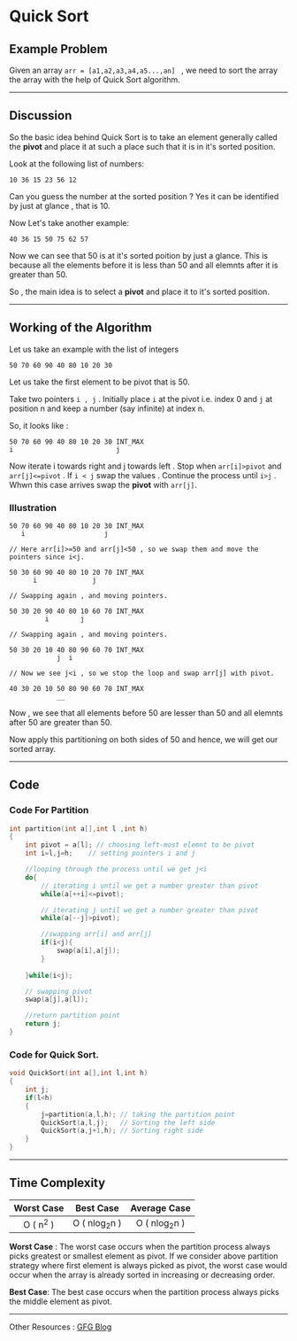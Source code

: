 # Quick Sort

## Example Problem

Given an array ``arr = [a1,a2,a3,a4,a5...,an] `` , we need to sort the array the array with the help of Quick Sort algorithm.

<hr>

## Discussion

So the basic idea behind Quick Sort is to take an element generally called the **pivot** and place it at such a place such that it is in it's sorted position.

Look at the following list of numbers:
```
10 36 15 23 56 12
```
Can you guess the number at the sorted position ? Yes it can be identified by just at glance , that is 10.

Now Let's take another example:

```
40 36 15 50 75 62 57
```
Now we can see that 50 is at it's sorted poition by just a glance.
This is because all the elements before it is less than 50 and all elemnts after it is greater than 50.

So , the main idea is to select a **pivot** and place it to it's sorted position.

<hr>

## Working of the Algorithm

Let us take an example with the list of integers
```
50 70 60 90 40 80 10 20 30
```
Let us take the first element to be pivot that is 50.

Take two pointers ``i , j`` . Initially place ``i`` at the pivot i.e. index 0 and ``j`` at position n and keep a number (say infinite) at index n.

So, it looks like :
```
50 70 60 90 40 80 10 20 30 INT_MAX
i                          j
```

Now iterate i towards right and j towards left . Stop when ``arr[i]>pivot`` and ``arr[j]<=pivot`` . If ``i < j`` swap the values . Continue the process until `i>j` . Whwn this case arrives swap the **pivot** with ``arr[j]``. 

### Illustration

```
50 70 60 90 40 80 10 20 30 INT_MAX
   i                    j

// Here arr[i]>=50 and arr[j]<50 , so we swap them and move the pointers since i<j.

50 30 60 90 40 80 10 20 70 INT_MAX
      i              j

// Swapping again , and moving pointers.

50 30 20 90 40 80 10 60 70 INT_MAX
         i        j

// Swapping again , and moving pointers.

50 30 20 10 40 80 90 60 70 INT_MAX
            j  i

// Now we see j<i , so we stop the loop and swap arr[j] with pivot.

40 30 20 10 50 80 90 60 70 INT_MAX
            __
```
Now , we see that all elements before 50 are lesser than 50 and all elemnts after 50 are greater than 50. 

Now apply this partitioning on both sides of 50 and hence, we will get our sorted array.

<hr>

## Code

### Code For Partition
```cpp
int partition(int a[],int l ,int h)
{
    int pivot = a[l]; // choosing left-most elemnt to be pivot
    int i=l,j=h;    // setting pointers i and j

    //looping through the process until we get j<i
    do{
        // iterating i until we get a number greater than pivot
        while(a[++i]<=pivot);

        // iterating j until we get a number greater than pivot
        while(a[--j]>pivot);

        //swapping arr[i] and arr[j]
        if(i<j){
            swap(a[i],a[j]);
        }
        
    }while(i<j);

    // swapping pivot
    swap(a[j],a[l]);

    //return partition point
    return j;
}
```

### Code for Quick Sort.
```cpp
void QuickSort(int a[],int l,int h)
{
    int j;
    if(l<h)
    {
        j=partition(a,l,h); // taking the partition point
        QuickSort(a,l,j);   // Sorting the left side
        QuickSort(a,j+1,h); // Sorting right side
    }
}
```
<hr>

## Time Complexity


| Worst Case  | Best Case  | Average Case  |
|:-----------------:|:-----------------:|:-----------------:|
|  O ( n<sup>2</sup> ) |  O ( nlog<sub>2</sub>n ) | O ( nlog<sub>2</sub>n ) |

**Worst Case** : The worst case occurs when the partition process always picks greatest or smallest element as pivot. If we consider above partition strategy where first element is always picked as pivot, the worst case would occur when the array is already sorted in increasing or decreasing order.

**Best Case**: The best case occurs when the partition process always picks the middle element as pivot. 

<hr>

Other Resources : [GFG Blog](https://www.geeksforgeeks.org/quick-sort/)